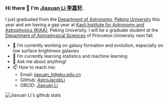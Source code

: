 ### Hi there 👋  I'm [Jiaxuan Li 李嘉轩](https://astrojacobli.github.io/).

I just graduated from the [Department of Astronomy](http://astro.pku.edu.cn/), [Peking University](https://www.pku.edu.cn/) this year and am having a gap year at [Kavli Institute for Astronomy and Astrophysics (KIAA)](http://kiaa.pku.edu.cn/), Peking University. I will be a graduate student at the [Department of Astrophysical Sciences](https://web.astro.princeton.edu/) of Princeton University next fall.

- 🔭   I’m currently working on galaxy formation and evolution, especially on low surface brightness galaxies
- 🌱   I’m currently learning statistics and machine learning
- 💬   Ask me about anything!
- 📫   How to reach me: 
  * Email: jiaxuan_li@pku.edu.cn
  * GitHub: [AstroJacobLi](https://github.com/AstroJacobLi)
  * ORCID: [Jiaxuan Li](https://orcid.org/0000-0001-9592-4190)

![Jiaxuan Li's github stats](https://github-readme-stats.vercel.app/api?username=AstroJacobLi)
